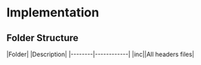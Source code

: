 # Implementation

## Folder Structure

|Folder| |Description|
|--------|------------|
|inc||All headers files|
